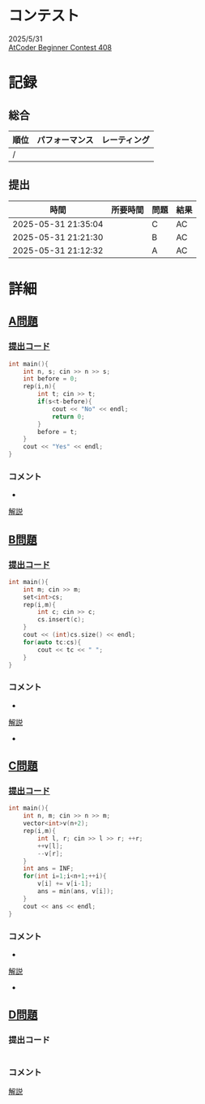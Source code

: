 # コンテスト
2025/5/31<br>
[AtCoder Beginner Contest 408](https://atcoder.jp/contests/abc408)

# 記録
## 総合
|  順位  |  パフォーマンス  | レーティング |
| ---- | ---- | ---- |
|   /   |  |  |

## 提出
|  時間  |  所要時間  |  問題  | 結果 |
| ---- | ---- | ---- | ---- |
| 2025-05-31 21:35:04 |  | C | AC |
| 2025-05-31 21:21:30 |  | B | AC |
| 2025-05-31 21:12:32 |  | A | AC |


# 詳細
## [A問題](https://atcoder.jp/contests/abc408/tasks/abc408_a)
### [提出コード](https://atcoder.jp/contests/abc408/submissions/66316386)
```c++
int main(){
    int n, s; cin >> n >> s;
    int before = 0;
    rep(i,n){
        int t; cin >> t;
        if(s<t-before){
            cout << "No" << endl;
            return 0;
        }
        before = t;
    }
    cout << "Yes" << endl;
}
```

### コメント

* 

[解説](https://atcoder.jp/contests/abc408/editorial/13164)


## [B問題](https://atcoder.jp/contests/abc408/tasks/abc408_b)
### [提出コード](https://atcoder.jp/contests/abc408/submissions/66325796)
```c++
int main(){
    int m; cin >> m;
    set<int>cs;
    rep(i,m){
        int c; cin >> c;
        cs.insert(c);
    }
    cout << (int)cs.size() << endl;
    for(auto tc:cs){
        cout << tc << " ";
    }
}
```

### コメント

* 

[解説](https://atcoder.jp/contests/abc408/editorial/13158)

* 


## [C問題](https://atcoder.jp/contests/abc408/tasks/abc408_c)
### [提出コード](https://atcoder.jp/contests/abc408/submissions/66334898)

```c++
int main(){
    int n, m; cin >> n >> m;
    vector<int>v(n+2);
    rep(i,m){
        int l, r; cin >> l >> r; ++r;
        ++v[l];
        --v[r];
    }
    int ans = INF;
    for(int i=1;i<n+1;++i){
        v[i] += v[i-1];
        ans = min(ans, v[i]);
    }
    cout << ans << endl;
}
```

### コメント
* 

[解説](https://atcoder.jp/contests/abc408/editorial/13165)

* 


## [D問題](https://atcoder.jp/contests/abc408/tasks/abc408_d)
### 提出コード

```c++

```

### コメント

[解説](https://atcoder.jp/contests/abc408/editorial/13166)
